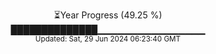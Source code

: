 <p align="center">
⏳Year Progress (49.25 %) <br>
██████████████▁▁▁▁▁▁▁▁▁▁▁▁▁▁▁▁ <br>
<sub>Updated: Sat, 29 Jun 2024 06:23:40 GMT</sub>
</p>

